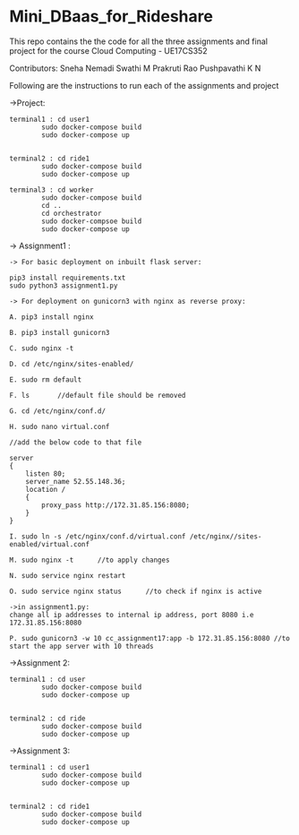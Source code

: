 # Mini_DBaas_for_Rideshare
This repo contains the the code for all the three assignments and final project for the course Cloud Computing - UE17CS352

Contributors:
Sneha Nemadi
Swathi M
Prakruti Rao
Pushpavathi K N

Following are the instructions to run each of the assignments and project

->Project:

	terminal1 :	cd user1
			sudo docker-compose build
			sudo docker-compose up


	terminal2 :	cd ride1
			sudo docker-compose build
			sudo docker-compose up

	terminal3 :	cd worker
			sudo docker-compose build
			cd ..
			cd orchestrator
			sudo docker-compsoe build
			sudo docker-compose up


-> Assignment1 : 

    -> For basic deployment on inbuilt flask server: 

	pip3 install requirements.txt
	sudo python3 assignment1.py
  
    -> For deployment on gunicorn3 with nginx as reverse proxy:
	
	A. pip3 install nginx

	B. pip3 install gunicorn3

	C. sudo nginx -t

	D. cd /etc/nginx/sites-enabled/

	E. sudo rm default

	F. ls       //default file should be removed

	G. cd /etc/nginx/conf.d/

	H. sudo nano virtual.conf

	//add the below code to that file

	server
	{
		listen 80;
		server_name 52.55.148.36;
		location /
		{
			proxy_pass http://172.31.85.156:8080;
		}
	}

	I. sudo ln -s /etc/nginx/conf.d/virtual.conf /etc/nginx//sites-enabled/virtual.conf

	M. sudo nginx -t      //to apply changes

	N. sudo service nginx restart

	O. sudo service nginx status      //to check if nginx is active

	->in assignment1.py:
	change all ip addresses to internal ip address, port 8080 i.e 172.31.85.156:8080

	P. sudo gunicorn3 -w 10 cc_assignment17:app -b 172.31.85.156:8080 //to start the app server with 10 threads


->Assignment 2:

	terminal1 :	cd user
			sudo docker-compose build
			sudo docker-compose up


	terminal2 :	cd ride
			sudo docker-compose build
			sudo docker-compose up

->Assignment 3:

	terminal1 :	cd user1
			sudo docker-compose build
			sudo docker-compose up


	terminal2 :	cd ride1
			sudo docker-compose build
			sudo docker-compose up





	    

